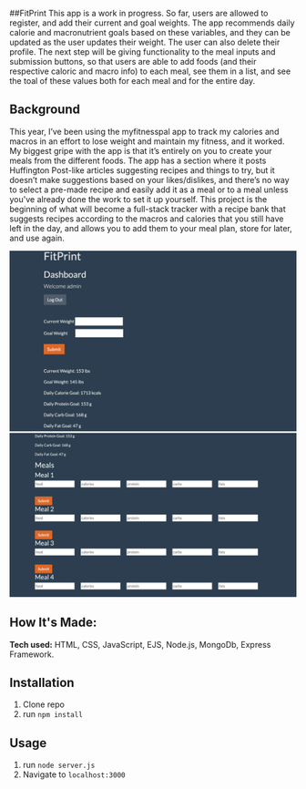 ##FitPrint
This app is a work in progress.  So far, users are allowed to register, and add their current and goal weights.  The app recommends daily calorie and macronutrient goals based on these variables, and they can be updated as the user updates their weight.  The user can also delete their profile.  The next step will be giving functionality to the meal inputs and submission buttons, so that users are able to add foods (and their respective caloric and macro info) to each meal, see them in a list, and see the toal of these values both for each meal and for the entire day.

## Background
This year, I’ve been using the myfitnesspal app to track my calories and macros in an effort to lose weight and maintain my fitness, and it worked.  My biggest gripe with the app is that it’s entirely on you to create your meals from the different foods.  The app has a section where it posts Huffington Post-like articles suggesting recipes and things to try, but it doesn’t make suggestions based on your likes/dislikes, and there’s no way to select a pre-made recipe and easily add it as a meal or to a meal unless you've already done the work to set it up yourself.  This project is the beginning of what will become a full-stack tracker with a recipe bank that suggests recipes according to the macros and calories that you still have left in the day, and allows you to add them to your meal plan, store for later, and use again.

![alt tag](https://github.com/anthonybetances/FitPrint2/blob/master/Screen%20Shot%202019-11-24%20at%207.49.36%20PM.png)
![alt tag](https://github.com/anthonybetances/FitPrint2/blob/master/Screen%20Shot%202019-11-24%20at%207.49.56%20PM.png)

## How It's Made:
**Tech used:** HTML, CSS, JavaScript, EJS, Node.js, MongoDb, Express Framework.

## Installation

1. Clone repo
2. run `npm install`

## Usage

1. run `node server.js`
2. Navigate to `localhost:3000`
